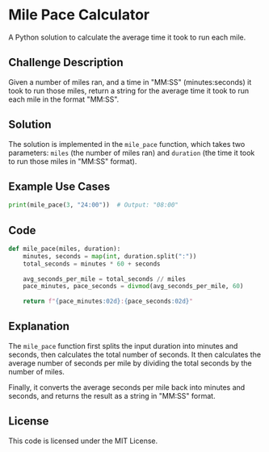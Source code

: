 
**Mile Pace Calculator**
=======================

A Python solution to calculate the average time it took to run each mile.

**Challenge Description**
-------------------------

Given a number of miles ran, and a time in "MM:SS" (minutes:seconds) it took to run those miles, return a string for the average time it took to run each mile in the format "MM:SS".

**Solution**
------------

The solution is implemented in the `mile_pace` function, which takes two parameters: `miles` (the number of miles ran) and `duration` (the time it took to run those miles in "MM:SS" format).

**Example Use Cases**
--------------------

```python
print(mile_pace(3, "24:00"))  # Output: "08:00"
```

**Code**
------

```python
def mile_pace(miles, duration):
    minutes, seconds = map(int, duration.split(":"))
    total_seconds = minutes * 60 + seconds
   
    avg_seconds_per_mile = total_seconds // miles  
    pace_minutes, pace_seconds = divmod(avg_seconds_per_mile, 60)
    
    return f"{pace_minutes:02d}:{pace_seconds:02d}"
```

**Explanation**
-------------

The `mile_pace` function first splits the input duration into minutes and seconds, then calculates the total number of seconds. It then calculates the average number of seconds per mile by dividing the total seconds by the number of miles.

Finally, it converts the average seconds per mile back into minutes and seconds, and returns the result as a string in "MM:SS" format.

**License**
-------

This code is licensed under the MIT License.